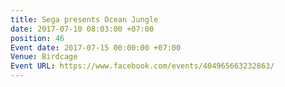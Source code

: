 ```yaml
---
title: Sega presents Ocean Jungle
date: 2017-07-10 08:03:00 +07:00
position: 46
Event date: 2017-07-15 00:00:00 +07:00
Venue: Birdcage
Event URL: https://www.facebook.com/events/404965663232863/
---
```



